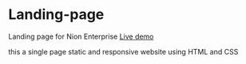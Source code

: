 # Landing-page
Landing page for Nion Enterprise
[Live demo](https://mursalinir.github.io/Landing-page/)

this a single page static and responsive website using HTML and CSS
